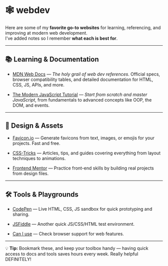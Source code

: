 # 🕸️ webdev

Here are some of my **favorite go-to websites** for learning, referencing, and improving at modern web development.  
I've added notes so I remember **what each is best for**.

---

## 📚 Learning & Documentation

- [MDN Web Docs](https://developer.mozilla.org) — *The holy grail of web dev references*. Official specs, browser compatibility tables, and detailed documentation for HTML, CSS, JS, APIs, and more.

- [The Modern JavaScript Tutorial](https://javascript.info/) — *Start from scratch and master JavaScript*, from fundamentals to advanced concepts like OOP, the DOM, and events.

---

## 🎨 Design & Assets

- [Favicon.io](https://favicon.io/) — Generate favicons from text, images, or emojis for your projects. Fast and free.

- [CSS-Tricks](https://css-tricks.com/) — Articles, tips, and guides covering everything from layout techniques to animations.

- [Frontend Mentor](https://www.frontendmentor.io/) — Practice front-end skills by building real projects from design files.

---

## 🛠️ Tools & Playgrounds

- [CodePen](https://codepen.io/) — Live HTML, CSS, JS sandbox for quick prototyping and sharing.

- [JSFiddle](https://jsfiddle.net/) — Another quick JS/CSS/HTML test environment.

- [Can I use](https://caniuse.com/) — Check browser support for web features.

---

💡 **Tip:** Bookmark these, and keep your toolbox handy — having quick access to docs and tools saves hours every week. Really helpful DEFINITELY!

